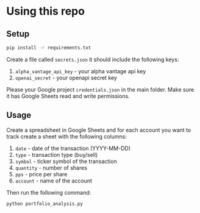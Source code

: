 # Using this repo

## Setup
```zsh
pip install -r requirements.txt
```
Create a file called `secrets.json` it should include the following keys:
1. `alpha_vantage_api_key` - your alpha vantage api key
2. `openai_secret` - your openapi secret key

Please your Google project `credentials.json` in the main folder. 
Make sure it has Google Sheets read and write permissions.

## Usage
Create a spreadsheet in Google Sheets and for each account you want to track create a sheet with the following columns:
1. `date` - date of the transaction (YYYY-MM-DD)
2. `type` - transaction type (buy/sell)
3. `symbol` - ticker symbol of the transaction
4. `quantity` - number of shares
5. `pps` - price per share
6. `account` - name of the account

Then run the following command:
```zsh
python portfolio_analysis.py
```


